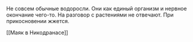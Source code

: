 Не совсем обычные водоросли.
Они как единый организм и нервное окончание чего-то.
На разговор с растениями не отвечают.
При прикосновении жжется.


[[Маяк в Никодранасе]]
